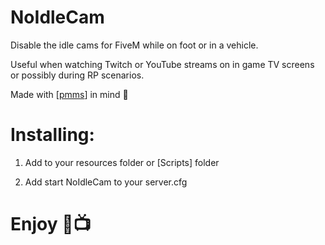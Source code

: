 # NoIdleCam

Disable the idle cams for FiveM while on foot or in a vehicle. 

Useful when watching Twitch or YouTube streams on in game TV screens or possibly during RP scenarios.

Made with [[pmms](https://github.com/kibook/pmms)] in mind 🐩

# Installing:

1. Add to your resources folder or [Scripts] folder

2. Add start NoIdleCam to your server.cfg


# Enjoy 🥰📺
